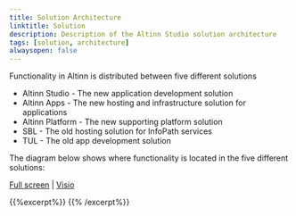 ```yaml
---
title: Solution Architecture
linktitle: Solution
description: Description of the Altinn Studio solution architecture
tags: [solution, architecture]
alwaysopen: false
---
```


Functionality in Altinn is distributed between five different solutions

- Altinn Studio - The new application development solution
- Altinn Apps - The new hosting and infrastructure solution for applications
- Altinn Platform - The new supporting platform solution
- SBL - The old hosting solution for InfoPath services
- TUL - The old app development solution

The diagram below shows where functionality is located in the five different solutions:

[Full screen](/architecture/solution/Altinn_SolutionArchitecture.svg) | [Visio](/architecture/solution/Altinn_SolutionArchitecture.vsdx)

{{%excerpt%}}
<object data="/architecture/solution/Altinn_SolutionArchitecture.svg" type="image/svg+xml" style="width: 100%;"></object>
{{% /excerpt%}}
